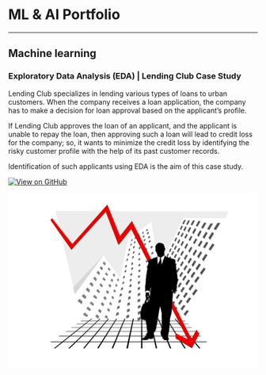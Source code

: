 # ML & AI Portfolio
---
## Machine learning

### Exploratory Data Analysis (EDA) | Lending Club Case Study

Lending Club specializes in lending various types of loans to urban customers. When the company receives a loan application, the company has to make a decision for loan approval based on the applicant’s profile.

If Lending Club approves the loan of an applicant, and the applicant is unable to repay the loan, then approving such a loan will lead to credit loss for the company; so, it wants to minimize the credit loss by identifying the risky customer profile with the help of its past customer records.<br>

Identification of such applicants using EDA is the aim of this case study.

[![View on GitHub](https://img.shields.io/badge/GitHub-View_on_GitHub-blue?logo=GitHub)](https://github.com/ergyanesh/lending_club_case_study)

<center><img src="assets/img/credit_loss.jpg"/></center>
